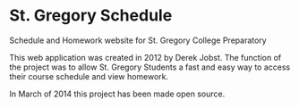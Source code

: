 St. Gregory Schedule
====================

Schedule and Homework website for St. Gregory College Preparatory

This web application was created in 2012 by Derek Jobst. The function of the project was to allow St. Gregory Students a fast and easy way to access their course schedule and view homework. 

In March of 2014 this project has been made open source.
